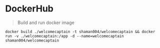 ﻿# DockerHub

> Build and run docker image

```
docker build ./welcomecaptain -t shaman004/welcomecaptain && docker run -v ./welcomecaptain:/app -d --name=welcomecaptain shaman004/welcomecaptain

